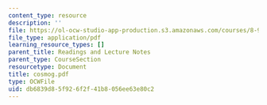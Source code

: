 ```yaml
---
content_type: resource
description: ''
file: https://ol-ocw-studio-app-production.s3.amazonaws.com/courses/8-942-cosmology-fall-2001/db6839d85f926f2f41b8056ee63e80c2_cosmog.pdf
file_type: application/pdf
learning_resource_types: []
parent_title: Readings and Lecture Notes
parent_type: CourseSection
resourcetype: Document
title: cosmog.pdf
type: OCWFile
uid: db6839d8-5f92-6f2f-41b8-056ee63e80c2
---
```

